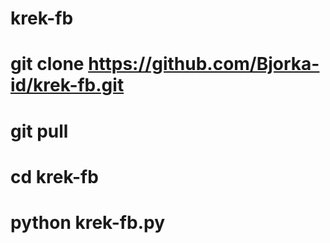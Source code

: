 # krek-fb
# git clone https://github.com/Bjorka-id/krek-fb.git
# git pull
# cd krek-fb
# python krek-fb.py
